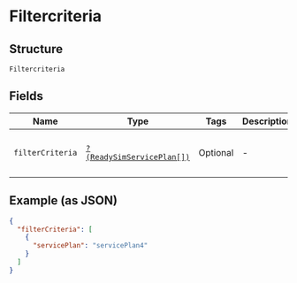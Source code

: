 
# Filtercriteria

## Structure

`Filtercriteria`

## Fields

| Name | Type | Tags | Description | Getter | Setter |
|  --- | --- | --- | --- | --- | --- |
| `filterCriteria` | [`?(ReadySimServicePlan[])`](../../doc/models/ready-sim-service-plan.md) | Optional | - | getFilterCriteria(): ?array | setFilterCriteria(?array filterCriteria): void |

## Example (as JSON)

```json
{
  "filterCriteria": [
    {
      "servicePlan": "servicePlan4"
    }
  ]
}
```

